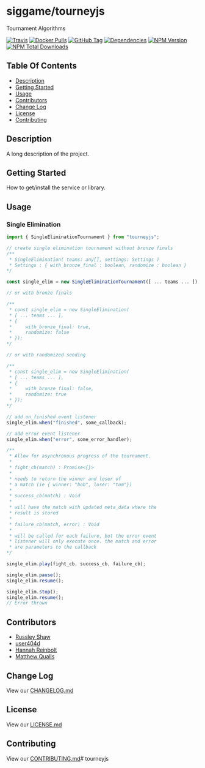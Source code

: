 # siggame/tourneyjs

Tournament Algorithms

[![Travis](https://img.shields.io/travis/siggame/tourneyjs.svg?style=flat-square)](https://travis-ci.org/siggame/tourneyjs)
[![Docker Pulls](https://img.shields.io/docker/pulls/siggame/tourneyjs.svg?style=flat-square)](https://hub.docker.com/r/siggame/tourneyjs/)
[![GitHub Tag](https://img.shields.io/github/tag/siggame/tourneyjs.svg?style=flat-square)](https://github.com/siggame/tourneyjs/tags)
[![Dependencies](https://img.shields.io/david/siggame/tourneyjs.svg)](https://github.com/siggame/tourneyjs)
[![NPM Version](https://img.shields.io/npm/@siggame/tourneyjs.svg?style=flat-square)](https://www.npmjs.com/package/@siggame/tourneyjs)
[![NPM Total Downloads](https://img.shields.io/npm/dt/@siggame/tourneyjs.svg?style=flat-square)](https://www.npmjs.com/package/@siggame/tourneyjs)

## Table Of Contents

- [Description](#description)
- [Getting Started](#getting-started)
- [Usage](#usage)
- [Contributors](#contributors)
- [Change Log](#change-log)
- [License](#license)
- [Contributing](#contributing)

## Description

A long description of the project.

## Getting Started

How to get/install the service or library.

## Usage

### Single Elimination

```javascript
import { SingleEliminationTournament } from "tourneyjs";

// create single elimination tournament without bronze finals
/**
 * SingleElimination( teams: any[], settings: Settings )
 * Settings : { with_bronze_final : boolean, randomize : boolean }
*/

const single_elim = new SingleEliminationTournament([ ... teams ... ]);

// or with bronze finals

/** 
 * const single_elim = new SingleElimination(
 * [ ... teams ... ],
 * {
 *     with_bronze_final: true,
 *     randomize: false
 * });
*/

// or with randomized seeding

/** 
 * const single_elim = new SingleElimination(
 * [ ... teams ... ],
 * {
 *     with_bronze_final: false,
 *     randomize: true
 * });
*/

// add on_finished event listener
single_elim.when("finished", some_callback);

// add error event listener
single_elim.when("error", some_error_handler);

/** 
 * Allow for asynchronous progress of the tournament.
 *
 * fight_cb(match) : Promise<{}>
 *
 * needs to return the winner and loser of
 * a match (ie { winner: "bob", loser: "tom"})
 *
 * success_cb(match) : Void
 *
 * will have the match with updated meta_data where the 
 * result is stored
 *
 * failure_cb(match, error) : Void 
 *
 * will be called for each failure, but the error event
 * listener will only execute once. the match and error 
 * are parameters to the callback
*/ 

single_elim.play(fight_cb, success_cb, failure_cb);

single_elim.pause();
single_elim.resume();

single_elim.stop();
single_elim.resume();
// Error thrown
```

## Contributors

- [Russley Shaw](https://github.com/russleyshaw)
- [user404d](https://github.com/user404d)
- [Hannah Reinbolt](https://github.com/LoneGalaxy)
- [Matthew Qualls](https://github.com/MatthewQualls)

## Change Log

View our [CHANGELOG.md](https://github.com/siggame/tourneyjs/blob/master/CHANGELOG.md)

## License

View our [LICENSE.md](https://github.com/siggame/colisee/blob/master/LICENSE.md)

## Contributing

View our [CONTRIBUTING.md](https://github.com/siggame/colisee/blob/master/CONTRIBUTING.md)# tourneyjs
